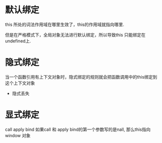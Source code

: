# 默认绑定
this 所处的词法作用域在哪里生效了，this的作用域就指向哪里.

但是在严格模式下，全局对象无法进行默认绑定，所以导致this 只能绑定在undefined上.

# 隐式绑定
当一个函数引用有上下文对象时，隐式绑定的规则就会把函数调用中的this绑定到这个上下文对象

- 隐式丢失


# 显式绑定
 call   apply   bind 
 如果call 和 apply  bind的第一个参数写的是nall, 那么this指向 window 对象


